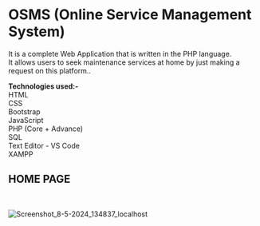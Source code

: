 <h1>OSMS (Online Service Management System)<br> </h1>

It is a complete Web Application that is written in the PHP language. <br>
It allows users to seek maintenance services at home by just making a request on this platform..

<b>Technologies used:-</b>
<br>
HTML<br>
CSS<br>
Bootstrap<br>
JavaScript<br>
PHP (Core + Advance)<br>
SQL<br>
Text Editor - VS Code<br>
XAMPP<br>
<h2>HOME PAGE</h2> <br>

![Screenshot_8-5-2024_134837_localhost](https://github.com/lata1912/OSMS/assets/86548551/46ed1f38-7f88-4a01-9e1d-cc43b2d75bfa)
